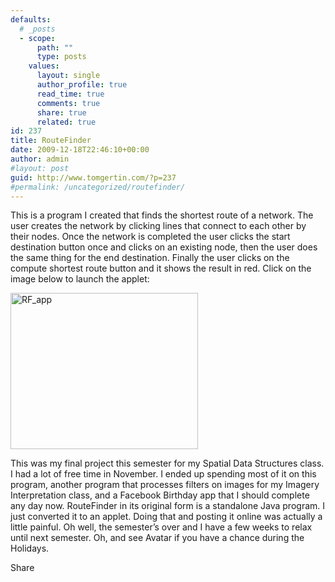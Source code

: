 ```yaml
---
defaults:
  # _posts
  - scope:
      path: ""
      type: posts
    values:
      layout: single
      author_profile: true
      read_time: true
      comments: true
      share: true
      related: true
id: 237
title: RouteFinder
date: 2009-12-18T22:46:10+00:00
author: admin
#layout: post
guid: http://www.tomgertin.com/?p=237
#permalink: /uncategorized/routefinder/
---
```

This is a program I created that finds the shortest route of a network. The user creates the network by clicking lines that connect to each other by their nodes. Once the network is completed the user clicks the start destination button once and clicks on an existing node, then the user does the same thing for the end destination. Finally the user clicks on the compute shortest route button and it shows the result in red. Click on the image below to launch the applet:

[<img class="alignnone size-medium wp-image-238" title="RF_app" src="http://www.tomgertin.com/blog/wp-content/uploads/2009/12/RF_app-300x250.png" alt="RF_app" width="300" height="250" />](http://www.tomgertin.com/RouteFinderApplet)

This was my final project this semester for my Spatial Data Structures class. I had a lot of free time in November. I ended up spending most of it on this program, another program that processes filters on images for my Imagery Interpretation class, and a Facebook Birthday app that I should complete any day now. RouteFinder in its original form is a standalone Java program. I just converted it to an applet. Doing that and posting it online was actually a little painful. Oh well, the semester’s over and I have a few weeks to relax until next semester. Oh, and see Avatar if you have a chance during the Holidays.

<div class="addtoany_share_save_container addtoany_content_bottom">
  <div class="a2a_kit a2a_kit_size_32 addtoany_list a2a_target" id="wpa2a_52">
    <a class="a2a_dd addtoany_share_save" href="https://www.addtoany.com/share_save"><img src="http://www.tomgertin.com/blog/wp-content/plugins/add-to-any/share_save_171_16.png" width="171" height="16" alt="Share" /></a>
  </div>
</div>